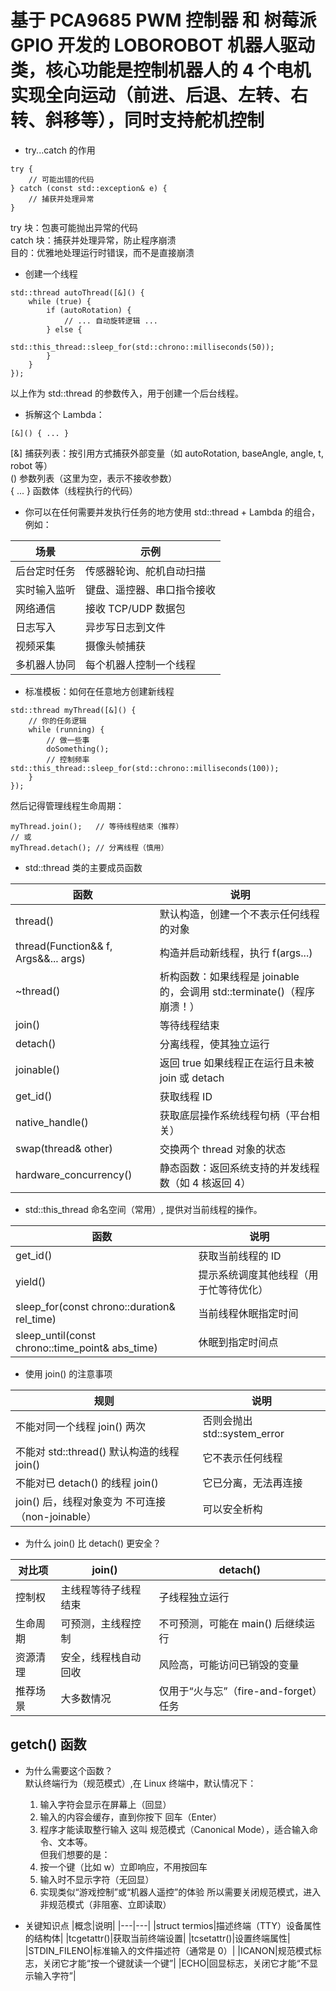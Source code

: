 # 基于 PCA9685 PWM 控制器 和 树莓派 GPIO 开发的 LOBOROBOT 机器人驱动类，核心功能是控制机器人的 4 个电机实现全向运动（前进、后退、左转、右转、斜移等），同时支持舵机控制
- try...catch 的作用
```
try {
    // 可能出错的代码
} catch (const std::exception& e) {
    // 捕获并处理异常
}
```
try 块：包裹可能抛出异常的代码\
catch 块：捕获并处理异常，防止程序崩溃\
目的：优雅地处理运行时错误，而不是直接崩溃

- 创建一个线程
```
std::thread autoThread([&]() {
    while (true) {
        if (autoRotation) {
            // ... 自动旋转逻辑 ...
        } else {
            std::this_thread::sleep_for(std::chrono::milliseconds(50));
        }
    }
});
```
以上作为 std::thread 的参数传入，用于创建一个后台线程。
-  拆解这个 Lambda：
```
[&]() { ... }
```
[&]	捕获列表：按引用方式捕获外部变量（如 autoRotation, baseAngle, angle, t, robot 等）\
()	参数列表（这里为空，表示不接收参数）\
{ ... }	函数体（线程执行的代码）

- 你可以在任何需要并发执行任务的地方使用 std::thread + Lambda 的组合，例如：

| 场景 | 示例 |
|----|----|
|后台定时任务|传感器轮询、舵机自动扫描|
|实时输入监听|键盘、遥控器、串口指令接收|
|网络通信|接收 TCP/UDP 数据包|
|日志写入|异步写日志到文件|
|视频采集|摄像头帧捕获|
|多机器人协同|每个机器人控制一个线程|

- 标准模板：如何在任意地方创建新线程
```
std::thread myThread([&]() {
    // 你的任务逻辑
    while (running) {
        // 做一些事
        doSomething();
        // 控制频率     std::this_thread::sleep_for(std::chrono::milliseconds(100));
    }
});
```
然后记得管理线程生命周期：
```
myThread.join();   // 等待线程结束（推荐）
// 或
myThread.detach(); // 分离线程（慎用）
```

- std::thread 类的主要成员函数

|函数|说明|
|----|----|
|thread()|默认构造，创建一个不表示任何线程的对象|
|thread(Function&& f, Args&&... args)|构造并启动新线程，执行 f(args...)|
|~thread()|析构函数：如果线程是 joinable 的，会调用 std::terminate()（程序崩溃！）|
|join()|等待线程结束|
|detach()|分离线程，使其独立运行|
|joinable()|返回 true 如果线程正在运行且未被 join 或 detach|
|get_id()|获取线程 ID|
|native_handle()|获取底层操作系统线程句柄（平台相关）|
|swap(thread& other)|交换两个 thread 对象的状态|
|hardware_concurrency()|静态函数：返回系统支持的并发线程数（如 4 核返回 4）|

- std::this_thread 命名空间（常用）, 提供对当前线程的操作。

|函数|说明|
|----|----|
|get_id()|获取当前线程的 ID|
|yield()|提示系统调度其他线程（用于忙等待优化）|
|sleep_for(const chrono::duration& rel_time)|当前线程休眠指定时间|
|sleep_until(const chrono::time_point& abs_time)|休眠到指定时间点|

- 使用 join() 的注意事项

|规则|说明|
|----|----|
|不能对同一个线程 join() 两次|否则会抛出 std::system_error|
|不能对 std::thread() 默认构造的线程 join()|它不表示任何线程|
|不能对已 detach() 的线程 join()|它已分离，无法再连接|
|join() 后，线程对象变为 不可连接（non-joinable）|可以安全析构|

- 为什么 join() 比 detach() 更安全？

|对比项|join()|detach()|
|---|---|---|
|控制权|主线程等待子线程结束|子线程独立运行|
|生命周期|可预测，主线程控制|不可预测，可能在 main() 后继续运行|
|资源清理|安全，线程栈自动回收|风险高，可能访问已销毁的变量|
|推荐场景|大多数情况|仅用于“火与忘”（fire-and-forget）任务|

## getch() 函数
- 为什么需要这个函数？\
默认终端行为（规范模式）,在 Linux 终端中，默认情况下：
   1. 输入字符会显示在屏幕上（回显）
   2. 输入的内容会缓存，直到你按下 回车（Enter）
   3. 程序才能读取整行输入
这叫 规范模式（Canonical Mode），适合输入命令、文本等。\
但我们想要的是：
   1. 按一个键（比如 w）立即响应，不用按回车
   2. 输入时不显示字符（无回显）
   3. 实现类似“游戏控制”或“机器人遥控”的体验
所以需要关闭规范模式，进入非规范模式（非阻塞、立即读取）

- 关键知识点
|概念|说明|
|---|---|
|struct termios|描述终端（TTY）设备属性的结构体|
|tcgetattr()|获取当前终端设置|
|tcsetattr()|设置终端属性|
|STDIN_FILENO|标准输入的文件描述符（通常是 0）|
|ICANON|规范模式标志，关闭它才能“按一个键就读一个键”|
|ECHO|回显标志，关闭它才能“不显示输入字符”|

